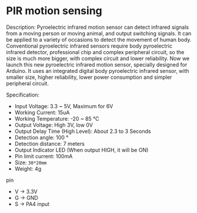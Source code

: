 # PIR motion sensing

Description:
Pyroelectric infrared motion sensor can detect infrared signals from a moving person or moving animal, and output switching signals. It can be applied to a variety of occasions to detect the movement of human body. Conventional pyroelectric infrared sensors require body pyroelectric infrared detector, professional chip and complex peripheral circuit, so the size is much more bigger, with complex circuit and lower reliability. Now we launch this new pyroelectric infrared motion sensor, specially designed for Arduino. It uses an integrated digital body pyroelectric infrared sensor, with smaller size, higher reliability, lower power consumption and simpler peripheral circuit.

Specification:

- Input Voltage: 3.3 ~ 5V, Maximum for 6V
- Working Current: 15uA
- Working Temperature: -20 ~ 85 ℃
- Output Voltage: High 3V, low 0V
- Output Delay Time (High Level): About 2.3 to 3 Seconds
- Detection angle: 100 °
- Detection distance: 7 meters
- Output Indicator LED (When output HIGH, it will be ON)
- Pin limit current: 100mA
- Size: `30*20mm`
- Weight: 4g

pin

- V -> 3.3V
- G -> GND
- S -> PA4 input
